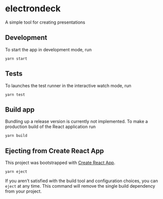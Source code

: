 # electrondeck
A simple tool for creating presentations


## Development

To start the app in development mode, run
```
yarn start
```

## Tests

To launches the test runner in the interactive watch mode, run
```
yarn test
```

## Build app

Bundling up a release version is currently not implemented. To make a production build of the React application run
```
yarn build
```

## Ejecting from Create React App

This project was bootstrapped with [Create React App](https://github.com/facebook/create-react-app).

```
yarn eject
```

If you aren’t satisfied with the build tool and configuration choices, you can `eject` at any time. This command will remove the single build dependency from your project.
